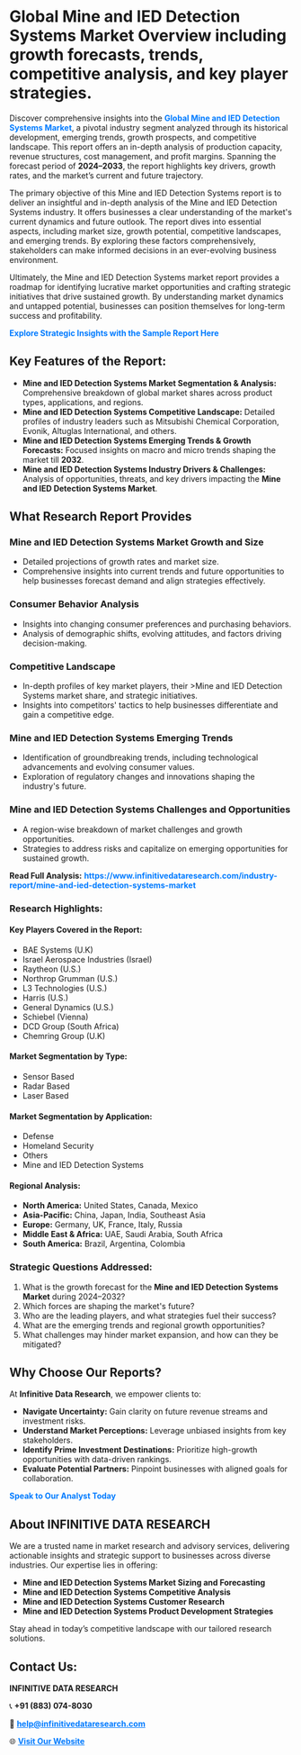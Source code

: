 <h1>Global Mine and IED Detection Systems Market Overview including growth forecasts, trends, competitive analysis, and key player strategies.</h1>
<p>
Discover comprehensive insights into the 
<a href="https://www.infinitivedataresearch.com/industry-report/mine-and-ied-detection-systems-market" rel="dofollow" style="color: #007BFF; text-decoration: none;"><strong>Global Mine and IED Detection Systems Market</strong></a>, a pivotal industry segment analyzed through its historical development, emerging trends, growth prospects, and competitive landscape. This report offers an in-depth analysis of production capacity, revenue structures, cost management, and profit margins. Spanning the forecast period of <strong>2024–2033</strong>, the report highlights key drivers, growth rates, and the market’s current and future trajectory.
</p>
<p>
The primary objective of this Mine and IED Detection Systems report is to deliver an insightful and in-depth analysis of the Mine and IED Detection Systems industry. It offers businesses a clear understanding of the market's current dynamics and future outlook. The report dives into essential aspects, including market size, growth potential, competitive landscapes, and emerging trends. By exploring these factors comprehensively, stakeholders can make informed decisions in an ever-evolving business environment.
</p>
<p>
Ultimately, the Mine and IED Detection Systems market report provides a roadmap for identifying lucrative market opportunities and crafting strategic initiatives that drive sustained growth. By understanding market dynamics and untapped potential, businesses can position themselves for long-term success and profitability.
</p>
<p>
<a href="https://www.infinitivedataresearch.com/request-sample/reportId=107826" style="color: #007BFF; text-decoration: none;"><strong>Explore Strategic Insights with the Sample Report Here</strong></a>
</p>

<h2>Key Features of the Report:</h2>
<ul>
<li><strong>Mine and IED Detection Systems Market Segmentation & Analysis:</strong> Comprehensive breakdown of global market shares across product types, applications, and regions.</li>
<li><strong>Mine and IED Detection Systems Competitive Landscape:</strong> Detailed profiles of industry leaders such as Mitsubishi Chemical Corporation, Evonik, Altuglas International, and others.</li>
<li><strong>Mine and IED Detection Systems Emerging Trends & Growth Forecasts:</strong> Focused insights on macro and micro trends shaping the market till <strong>2032</strong>.</li>
<li><strong>Mine and IED Detection Systems Industry Drivers & Challenges:</strong> Analysis of opportunities, threats, and key drivers impacting the <strong>Mine and IED Detection Systems Market</strong>.</li>
</ul>

<h2>What Research Report Provides</h2>
<h3>Mine and IED Detection Systems Market Growth and Size</h3>
<ul>
<li>Detailed projections of growth rates and market size.</li>
<li>Comprehensive insights into current trends and future opportunities to help businesses forecast demand and align strategies effectively.</li>
</ul>

<h3>Consumer Behavior Analysis</h3>
<ul>
<li>Insights into changing consumer preferences and purchasing behaviors.</li>
<li>Analysis of demographic shifts, evolving attitudes, and factors driving decision-making.</li>
</ul>

<h3>Competitive Landscape</h3>
<ul>
<li>In-depth profiles of key market players, their >Mine and IED Detection Systems market share, and strategic initiatives.</li>
<li>Insights into competitors' tactics to help businesses differentiate and gain a competitive edge.</li>
</ul>

<h3>Mine and IED Detection Systems Emerging Trends</h3>
<ul>
<li>Identification of groundbreaking trends, including technological advancements and evolving consumer values.</li>
<li>Exploration of regulatory changes and innovations shaping the industry's future.</li>
</ul>

<h3>Mine and IED Detection Systems Challenges and Opportunities</h3>
<ul>
<li>A region-wise breakdown of market challenges and growth opportunities.</li>
<li>Strategies to address risks and capitalize on emerging opportunities for sustained growth.</li>
</ul>
<p><strong>Read Full Analysis:</strong> <a href="https://www.infinitivedataresearch.com/industry-report/mine-and-ied-detection-systems-market" rel="dofollow" style="color: #007BFF; text-decoration: none;"><strong>https://www.infinitivedataresearch.com/industry-report/mine-and-ied-detection-systems-market</strong></a></p>
<h3>Research Highlights:</h3>
<h4>Key Players Covered in the Report:</h4>
<ul><li>BAE Systems (U.K)</li><li>Israel Aerospace Industries (Israel)</li><li>Raytheon (U.S.)</li><li>Northrop Grumman (U.S.)</li><li>L3 Technologies (U.S.)</li><li>Harris (U.S.)</li><li>General Dynamics (U.S.)</li><li>Schiebel (Vienna)</li><li>DCD Group (South Africa)</li><li>Chemring Group (U.K)</li></ul>
<h4>Market Segmentation by Type:</h4>
<ul><li>Sensor Based</li><li>Radar Based</li><li>Laser Based</li></ul>
<h4>Market Segmentation by Application:</h4>
<ul><li>Defense</li><li>Homeland Security</li><li>Others</li><li>Mine and IED Detection Systems</li></ul>

<h4>Regional Analysis:</h4>
<ul>
<li><strong>North America:</strong> United States, Canada, Mexico</li>
<li><strong>Asia-Pacific:</strong> China, Japan, India, Southeast Asia</li>
<li><strong>Europe:</strong> Germany, UK, France, Italy, Russia</li>
<li><strong>Middle East & Africa:</strong> UAE, Saudi Arabia, South Africa</li>
<li><strong>South America:</strong> Brazil, Argentina, Colombia</li>
</ul>

<h3>Strategic Questions Addressed:</h3>
<ol>
<li>What is the growth forecast for the <strong>Mine and IED Detection Systems Market</strong> during 2024–2032?</li>
<li>Which forces are shaping the market's future?</li>
<li>Who are the leading players, and what strategies fuel their success?</li>
<li>What are the emerging trends and regional growth opportunities?</li>
<li>What challenges may hinder market expansion, and how can they be mitigated?</li>
</ol>

<h2>Why Choose Our Reports?</h2>
<p>At <strong>Infinitive Data Research</strong>, we empower clients to:</p>
<ul>
<li><strong>Navigate Uncertainty:</strong> Gain clarity on future revenue streams and investment risks.</li>
<li><strong>Understand Market Perceptions:</strong> Leverage unbiased insights from key stakeholders.</li>
<li><strong>Identify Prime Investment Destinations:</strong> Prioritize high-growth opportunities with data-driven rankings.</li>
<li><strong>Evaluate Potential Partners:</strong> Pinpoint businesses with aligned goals for collaboration.</li>
</ul>
<p><a href="https://www.infinitivedataresearch.com/industry-report/mine-and-ied-detection-systems-market" rel="dofollow" style="color: #007BFF; text-decoration: none;"><strong>Speak to Our Analyst Today</strong></a></p>

<h2>About INFINITIVE DATA RESEARCH</h2>
<p>We are a trusted name in market research and advisory services, delivering actionable insights and strategic support to businesses across diverse industries. Our expertise lies in offering:</p>
<ul>
<li><strong>Mine and IED Detection Systems Market Sizing and Forecasting</strong></li>
<li><strong>Mine and IED Detection Systems Competitive Analysis</strong></li>
<li><strong>Mine and IED Detection Systems Customer Research</strong></li>
<li><strong>Mine and IED Detection Systems Product Development Strategies</strong></li>
</ul>
<p>Stay ahead in today’s competitive landscape with our tailored research solutions.</p>

<h2>Contact Us:</h2>
<p><strong>INFINITIVE DATA RESEARCH</strong></p>
<p>📞 <strong>+91 (883) 074-8030</strong></p>
<p>📧 <strong><a href="mailto:help@infinitivedataresearch.com" style="color: #007BFF;">help@infinitivedataresearch.com</a></strong></p>
<p>🌐 <strong><a href="https://www.infinitivedataresearch.com" rel="dofollow" style="color: #007BFF;">Visit Our Website</a></strong></p>
